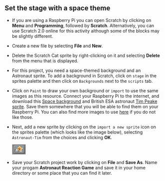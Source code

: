 ## Set the stage with a space theme

- If you are using a Raspberry Pi you can open Scratch by clicking on **Menu** and **Programming**, followed by **Scratch**. Alternatively, you can use Scratch 2.0 online for this activity although some of the blocks may be slightly different. 
- Create a new file by selecting **File** and **New**.
- Delete the Scratch Cat sprite by right-clicking on it and selecting **Delete** from the menu that is displayed.
- For this project, you need a space-themed background and an Astronaut sprite. To add a background in Scratch, click on `stage` in the sprites palette and then click on `Backgrounds` next to the `scripts` tab.
- Click on `Paint` to draw your own background or `import` to use the same images as this resource. 
	Connect your Raspberry Pi to the internet, and download this [Space background](files/Space-background.png) and British ESA astronaut [Tim Peake sprite](files/Astronaut-Tim.png). Save them somewhere that you will be able to find them on your Raspberry Pi. You can also find more images to use [here](https://github.com/raspberrypilearning/astronaut-reaction-times/tree/master/files) if you do not like those.
- Next, add a new sprite by clicking on the `import a new sprite` icon on the sprites palette (which looks like the image below), selecting `Astronaut-Tim` from the choices and clicking **OK**.

	![import new sprite](images/import-sprite-icon.png)
	
- Save your Scratch project work by clicking on **File** and **Save As**. Name your progam **Astronaut Reaction Game** and save it in your home directory or some place that you can find it later.

